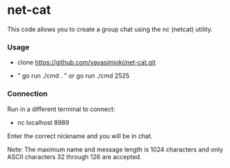 # net-cat

This code allows you to create a group chat using the nc (netcat) utility.

### Usage

-  clone https://github.com/vavasimioki/net-cat.git

- " go run ./cmd . " or go run ./cmd 2525

### Connection

Run in a different terminal to connect:

 - nc localhost 8989

Enter the correct nickname and you will be in chat.

Note: The maximum name and message length is 1024 characters and only ASCII characters 32 through 126 are accepted.

